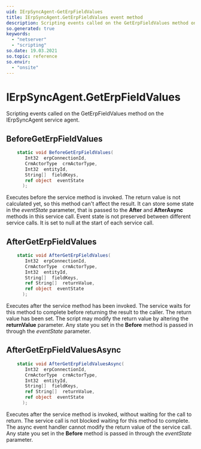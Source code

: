 ```yaml
---
uid: IErpSyncAgent-GetErpFieldValues
title: IErpSyncAgent.GetErpFieldValues event method
description: Scripting events called on the GetErpFieldValues method on the IErpSyncAgent service agent.
so.generated: true
keywords:
  - "netserver"
  - "scripting"
so.date: 19.03.2021
so.topic: reference
so.envir:
  - "onsite"
---
```

# IErpSyncAgent.GetErpFieldValues

Scripting events called on the <see cref='M:SuperOffice.CRM.Services.IErpSyncAgent.GetErpFieldValues'>GetErpFieldValues</see> method on the <see cref='IErpSyncAgent'>IErpSyncAgent</see>  service agent.

## BeforeGetErpFieldValues
```cs
    static void BeforeGetErpFieldValues(
       Int32  erpConnectionId,
       CrmActorType  crmActorType,
       Int32  entityId,
       String[]  fieldKeys,
       ref object  eventState
      );
```
Executes before the service method is invoked.
The return value is not calculated yet, so this method can't affect the result.
It can store some state in the *eventState* parameter, that is passed to the **After** and **AfterAsync** methods in this service call.
Event state is not preserved between different service calls. It is set to null at the start of each service call.
## AfterGetErpFieldValues
```cs
    static void AfterGetErpFieldValues(
       Int32  erpConnectionId,
       CrmActorType  crmActorType,
       Int32  entityId,
       String[]  fieldKeys,
       ref String[]  returnValue,
       ref object  eventState
      );
```
Executes after the service method has been invoked. The service waits for this method to complete before returning the result to the caller.
The return value has been set. The script may modify the return value by altering the **returnValue** parameter.
Any state you set in the **Before** method is passed in through the *eventState* parameter.
## AfterGetErpFieldValuesAsync
```cs
    static void AfterGetErpFieldValuesAsync(
       Int32  erpConnectionId,
       CrmActorType  crmActorType,
       Int32  entityId,
       String[]  fieldKeys,
       ref String[]  returnValue,
       ref object  eventState
      );
```
Executes after the service method is invoked, without waiting for the call to return.
The service call is not blocked waiting for this method to complete.
The async event handler cannot modify the return value of the service call.
Any state you set in the **Before** method is passed in through the *eventState* parameter.

